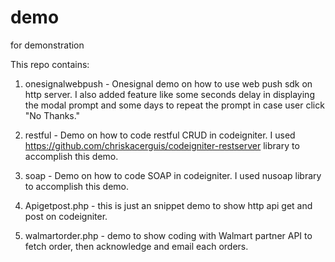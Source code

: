 # demo
for demonstration

This repo contains:

1. onesignalwebpush - Onesignal demo on how to use web push sdk on http server. I also added feature like some seconds delay in displaying the modal prompt and some days to repeat the prompt in case user click "No Thanks."

2. restful - Demo on how to code restful CRUD in codeigniter. I used https://github.com/chriskacerguis/codeigniter-restserver library to accomplish this demo.

3. soap - Demo on how to code SOAP in codeigniter. I used nusoap library to accomplish this demo.

4. Apigetpost.php - this is just an snippet demo to show http api get and post on codeigniter.

5. walmartorder.php - demo to show coding with Walmart partner API to fetch order, then acknowledge and email each orders.  

